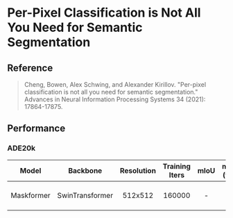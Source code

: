 # Per-Pixel Classification is Not All You Need for Semantic Segmentation

## Reference

> Cheng, Bowen, Alex Schwing, and Alexander Kirillov. "Per-pixel classification is not all you need for semantic segmentation." Advances in Neural Information Processing Systems 34 (2021): 17864-17875.

## Performance

### ADE20k

| Model | Backbone | Resolution | Training Iters | mIoU | mIoU (flip) | mIoU (ms+flip) | Links |
|:-:|:-:|:-:|:-:|:-:|:-:|:-:|:-:|
|Maskformer|SwinTransformer|512x512|160000|-|-|-|[model]() \| [log]() \| [vdl]()|
